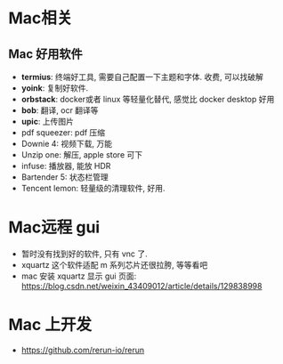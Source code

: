 # Mac相关

## Mac 好用软件

- **termius**: 终端好工具, 需要自己配置一下主题和字体. 收费, 可以找破解
- **yoink**: 复制好软件. 
- **orbstack**: docker或者 linux 等轻量化替代, 感觉比 docker desktop 好用
- **bob**: 翻译, ocr 翻译等
- **upic**: 上传图片
- pdf squeezer: pdf 压缩
- Downie 4: 视频下载, 万能
- Unzip one: 解压, apple store 可下
- infuse: 播放器, 能放 HDR
- Bartender 5: 状态栏管理
- Tencent lemon: 轻量级的清理软件, 好用. 

# Mac远程 gui

- 暂时没有找到好的软件, 只有 vnc 了. 
- xquartz 这个软件适配 m 系列芯片还很拉胯, 等等看吧
- mac 安装 xquartz 显示 gui 页面: https://blog.csdn.net/weixin_43409012/article/details/129838998

# Mac 上开发

- https://github.com/rerun-io/rerun

